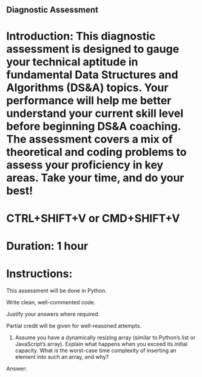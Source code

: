 ## Diagnostic Assessment
# Introduction: This diagnostic assessment is designed to gauge your technical aptitude in fundamental Data Structures and Algorithms (DS&A) topics. Your performance will help me better understand your current skill level before beginning DS&A coaching. The assessment covers a mix of theoretical and coding problems to assess your proficiency in key areas. Take your time, and do your best!

#   CTRL+SHIFT+V or CMD+SHIFT+V
# Duration: 1 hour

# Instructions:

This assessment will be done in Python.

Write clean, well-commented code.

Justify your answers where required.

Partial credit will be given for well-reasoned attempts.

1. Assume you have a dynamically resizing array (similar to Python’s list or JavaScript’s array). Explain what happens when you exceed its initial capacity. What is the worst-case time complexity of inserting an element into such an array, and why?

Answer:
<!-- Write answer here -->
